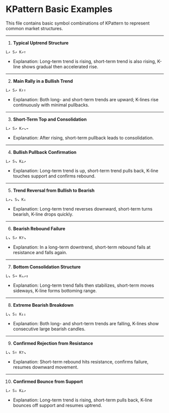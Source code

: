 KPattern Basic Examples
=========================

This file contains basic symbol combinations of KPattern to represent common market structures.

---

1. **Typical Uptrend Structure**
```
L↗ S↗ K↗↑
```
- Explanation: Long-term trend is rising, short-term trend is also rising, K-line shows gradual then accelerated rise.

---

2. **Main Rally in a Bullish Trend**
```
L↗ S↗ K↑↑
```
- Explanation: Both long- and short-term trends are upward; K-lines rise continuously with minimal pullbacks.

---

3. **Short-Term Top and Consolidation**
```
L↗ S↗ K↗↘→
```
- Explanation: After rising, short-term pullback leads to consolidation.

---

4. **Bullish Pullback Confirmation**
```
L↗ S↘ K⊥↗
```
- Explanation: Long-term trend is up, short-term trend pulls back, K-line touches support and confirms rebound.

---

5. **Trend Reversal from Bullish to Bearish**
```
L↗↘ S↘ K↓
```
- Explanation: Long-term trend reverses downward, short-term turns bearish, K-line drops quickly.

---

6. **Bearish Rebound Failure**
```
L↘ S↗ K⊤↘
```
- Explanation: In a long-term downtrend, short-term rebound fails at resistance and falls again.

---

7. **Bottom Consolidation Structure**
```
L↘ S→ K↘↗↕
```
- Explanation: Long-term trend falls then stabilizes, short-term moves sideways, K-line forms bottoming range.

---

8. **Extreme Bearish Breakdown**
```
L↘ S↓ K↓↓
```
- Explanation: Both long- and short-term trends are falling, K-lines show consecutive large bearish candles.

---

9. **Confirmed Rejection from Resistance**
```
L↘ S↑ K⊤↘
```
- Explanation: Short-term rebound hits resistance, confirms failure, resumes downward movement.

---

10. **Confirmed Bounce from Support**
```
L↗ S↓ K⊥↗
```
- Explanation: Long-term trend is rising, short-term pulls back, K-line bounces off support and resumes uptrend.
```